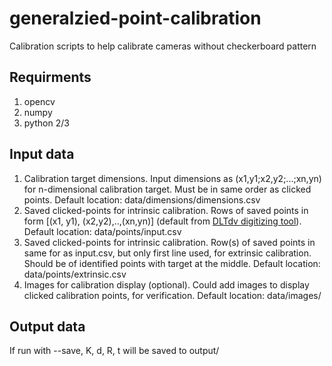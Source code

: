 # generalzied-point-calibration

Calibration scripts to help calibrate cameras without checkerboard pattern

## Requirments
1. opencv
2. numpy
3. python 2/3

## Input data
1. Calibration target dimensions. Input dimensions as (x1,y1;x2,y2;...;xn,yn) for n-dimensional calibration target. Must be in same order as clicked points. Default location: data/dimensions/dimensions.csv
2. Saved clicked-points for intrinsic calibration. Rows of saved points in form [(x1, y1), (x2,y2),..,(xn,yn)] (default from [DLTdv digitizing tool](http://biomech.web.unc.edu/dltdv/)). Default location: data/points/input.csv
3. Saved clicked-points for intrinsic calibration. Row(s) of saved points in same for as input.csv, but only first line used, for extrinsic calibration. Should be of identified points with target at the middle. Default location: data/points/extrinsic.csv
4. Images for calibration display (optional). Could add images to display clicked calibration points, for verification. Default location: data/images/

## Output data
If run with --save, K, d, R, t will be saved to output/
